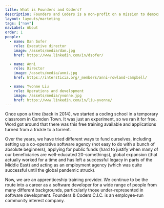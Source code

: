 ```yaml
---
title: What is Founders and Coders?
description: Founders and Coders is a non-profit on a mission to democratise learning through software developer training and apprenticeships.
layout: layouts/marketing
tags: ["nav"]
navLabel: About
order: 1
people:
  - name: Dan Sofer
    role: Executive director
    image: /assets/media/dan.jpg
    href: https://www.linkedin.com/in/dsofer/

  - name: Anni
    role: Director
    image: /assets/media/anni.jpg
    href: https://intersticia.org/_members/anni-rowland-campbell/

  - name: Yvonne Liu
    role: Operations and development
    image: /assets/media/yvonne.jpg
    href: https://www.linkedin.com/in/liu-yvonne/
---
```


Once upon a time (back in 2014), we started a coding school in a temporary classroom in Camden Town. It was just an experiment, so we ran it for free. Word got around that there was this free training available and applications turned from a trickle to a torrent. 

Over the years, we have tried different ways to fund ourselves, including setting up a co-operative software agency (not easy to do with a bunch of absolute beginners), applying for public funds (hard to justify when many of our beneficiaries are well-educated 20-somethings), global expansion (that actually worked for a time and has left a successful legacy in parts of the Middle East) and acting as an employment agency (which was quite successful until the global pandemic struck). 

Now, we are an apprenticeship training provider. We continue to be the route into a career as a software developer for a wide range of people from many different backgrounds, particularly those under-represented in software development. Founders & Coders C.I.C. is an employee-run community interest company.

